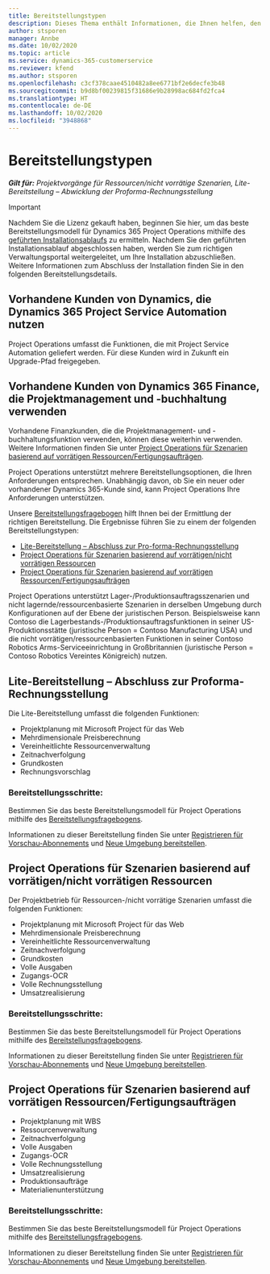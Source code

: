 ```yaml
---
title: Bereitstellungstypen
description: Dieses Thema enthält Informationen, die Ihnen helfen, den korrekten Bereitstellungstyp von Projekt Operations für Ihr Unternehmen zu bestimmen.
author: stsporen
manager: Annbe
ms.date: 10/02/2020
ms.topic: article
ms.service: dynamics-365-customerservice
ms.reviewer: kfend
ms.author: stsporen
ms.openlocfilehash: c3cf378caae4510482a8ee6771bf2e6decfe3b48
ms.sourcegitcommit: b9d8bf00239815f31686e9b28998ac684fd2fca4
ms.translationtype: HT
ms.contentlocale: de-DE
ms.lasthandoff: 10/02/2020
ms.locfileid: "3948868"
---
```

# <a name="deployment-types"></a>Bereitstellungstypen

_**Gilt für:** Projektvorgänge für Ressourcen/nicht vorrätige Szenarien, Lite-Bereitstellung – Abwicklung der Proforma-Rechnungsstellung_

> [!IMPORTANT]
> Nachdem Sie die Lizenz gekauft haben, beginnen Sie hier, um das beste Bereitstellungsmodell für Dynamics 365 Project Operations mithilfe des [geführten Installationsablaufs](https://aka.ms/provisionprojectoperations) zu ermitteln.
> Nachdem Sie den geführten Installationsablauf abgeschlossen haben, werden Sie zum richtigen Verwaltungsportal weitergeleitet, um Ihre Installation abzuschließen. Weitere Informationen zum Abschluss der Installation finden Sie in den folgenden Bereitstellungsdetails.


## <a name="existing-customers-of-dynamics-using-dynamics-365-project-service-automation"></a>Vorhandene Kunden von Dynamics, die Dynamics 365 Project Service Automation nutzen
Project Operations umfasst die Funktionen, die mit Project Service Automation geliefert werden. Für diese Kunden wird in Zukunft ein Upgrade-Pfad freigegeben.

## <a name="existing-customers-of-dynamics-365-finance-using-project-management-and-accounting"></a>Vorhandene Kunden von Dynamics 365 Finance, die Projektmanagement und -buchhaltung verwenden 

Vorhandene Finanzkunden, die die Projektmanagement- und -buchhaltungsfunktion verwenden, können diese weiterhin verwenden. Weitere Informationen finden Sie unter [Project Operations für Szenarien basierend auf vorrätigen Ressourcen/Fertigungsaufträgen](#pma).

Project Operations unterstützt mehrere Bereitstellungsoptionen, die Ihren Anforderungen entsprechen. Unabhängig davon, ob Sie ein neuer oder vorhandener Dynamics 365-Kunde sind, kann Project Operations Ihre Anforderungen unterstützen.

Unsere [Bereitstellungsfragebogen](https://aka.ms/provisionprojectoperations) hilft Ihnen bei der Ermittlung der richtigen Bereitstellung. Die Ergebnisse führen Sie zu einem der folgenden Bereitstellungstypen:

- [Lite-Bereitstellung – Abschluss zur Pro-forma-Rechnungsstellung](#lite)
- [Project Operations für Szenarien basierend auf vorrätigen/nicht vorrätigen Ressourcen](#integrated)
- [Project Operations für Szenarien basierend auf vorrätigen Ressourcen/Fertigungsaufträgen](#pma)

Project Operations unterstützt Lager-/Produktionsauftragsszenarien und nicht lagernde/ressourcenbasierte Szenarien in derselben Umgebung durch Konfigurationen auf der Ebene der juristischen Person. Beispielsweise kann Contoso die Lagerbestands-/Produktionsauftragsfunktionen in seiner US-Produktionsstätte (juristische Person = Contoso Manufacturing USA) und die nicht vorrätigen/ressourcenbasierten Funktionen in seiner Contoso Robotics Arms-Serviceeinrichtung in Großbritannien (juristische Person = Contoso Robotics Vereintes Königreich) nutzen.

## <a name="a-namelitelite-deployment---deal-to-proforma-invoicing"></a><a name="lite"><a/>Lite-Bereitstellung – Abschluss zur Proforma-Rechnungsstellung
Die Lite-Bereitstellung umfasst die folgenden Funktionen:

- Projektplanung mit Microsoft Project für das Web
- Mehrdimensionale Preisberechnung
- Vereinheitlichte Ressourcenverwaltung
- Zeitnachverfolgung
- Grundkosten
- Rechnungsvorschlag

### <a name="deployment-steps"></a>Bereitstellungsschritte:
Bestimmen Sie das beste Bereitstellungsmodell für Project Operations mithilfe des [Bereitstellungsfragebogens](https://aka.ms/provisionprojectoperations).

Informationen zu dieser Bereitstellung finden Sie unter [Registrieren für Vorschau-Abonnements](lite-preview-subscription-sign-up.md) und [Neue Umgebung bereitstellen](lite-deployment.md). 


## <a name="a-nameintegratedproject-operations-for-resourcenon-stocked-scenarios"></a><a name="integrated"><a/>Project Operations für Szenarien basierend auf vorrätigen/nicht vorrätigen Ressourcen
Der Projektbetrieb für Ressourcen-/nicht vorrätige Szenarien umfasst die folgenden Funktionen:
  
- Projektplanung mit Microsoft Project für das Web
- Mehrdimensionale Preisberechnung
- Vereinheitlichte Ressourcenverwaltung
- Zeitnachverfolgung
- Grundkosten
- Volle Ausgaben
- Zugangs-OCR
- Volle Rechnungsstellung
- Umsatzrealisierung

### <a name="deployment-steps"></a>Bereitstellungsschritte:
Bestimmen Sie das beste Bereitstellungsmodell für Project Operations mithilfe des [Bereitstellungsfragebogens](https://aka.ms/provisionprojectoperations).

Informationen zu dieser Bereitstellung finden Sie unter [Registrieren für Vorschau-Abonnements](resource-sign-up-preview-subscription.md) und [Neue Umgebung bereitstellen](resource-provision-new-environment.md). 


## <a name="project-operations-for-stockedproduction-order-scenarios"></a><a name="pma"></a>Project Operations für Szenarien basierend auf vorrätigen Ressourcen/Fertigungsaufträgen

- Projektplanung mit WBS
- Ressourcenverwaltung
- Zeitnachverfolgung
- Volle Ausgaben
- Zugangs-OCR
- Volle Rechnungsstellung
- Umsatzrealisierung
- Produktionsaufträge
- Materialienunterstützung

### <a name="deployment-steps"></a>Bereitstellungsschritte:
Bestimmen Sie das beste Bereitstellungsmodell für Project Operations mithilfe des [Bereitstellungsfragebogens](https://aka.ms/provisionprojectoperations).

Informationen zu dieser Bereitstellung finden Sie unter [Registrieren für Vorschau-Abonnements](https://docs.microsoft.com/dynamics365/fin-ops-core/dev-itpro/dev-tools/sign-up-preview-subscription?toc=/dynamics365/finance/toc.json) und [Neue Umgebung bereitstellen](https://docs.microsoft.com/dynamics365/fin-ops-core/dev-itpro/deployment/deploy-demo-environment?toc=/dynamics365/finance/toc.json). 



